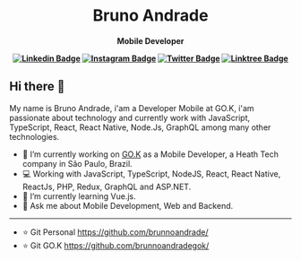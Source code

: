 <p>
  <h1 align="center">Bruno Andrade</h1>
  <h4 align="center">Mobile Developer</>
</p>


[![Linkedin Badge](https://img.shields.io/badge/-LinkedIn-blue?style=flat&logo=LinkedIn&logoColor=white)](https://www.linkedin.com/in/brunnoandrade/)
[![Instagram Badge](https://img.shields.io/badge/-Instagram-1ca0f1?style=flat&color=red&logo=Instagram&logoColor=white)](https://instagram.com/brunnoandrade/)
[![Twitter Badge](https://img.shields.io/badge/-Twitter-1ca0f1?style=flat&logo=Twitter&logoColor=white)](https://twitter.com/brunnoandrade/)
[![Linktree Badge](https://img.shields.io/badge/-Linktree-1ca0f1?style=flat&logo=Linktree&color=green&logoColor=white)](https://linktr.ee/brunnoandrade/)

## Hi there 👋

My name is Bruno Andrade, i'am a Developer Mobile at GO.K, i'am passionate about technology and currently work with JavaScript, TypeScript, React, React Native, Node.Js, GraphQL among many other technologies.


- 🔭 I’m currently working on [GO.K](https://gok.digital/) as a Mobile Developer, a Heath Tech company in São Paulo, Brazil.
- 💻 Working with JavaScript, TypeScript, NodeJS, React, React Native, ReactJs, PHP, Redux, GraphQL and ASP.NET.
- 🌱 I’m currently learning Vue.js.
- 💬 Ask me about Mobile Development, Web and Backend.

<!-- ⚙️ I also maintain and assist with some open source projects:
- [JS Essentials Functions](https://github.com/gok-dev/js-essentials-functions) - This lib has some of the most used functions in every project, be it web, mobile or backend.
- [React Native Template Gok Basic](https://github.com/gok-dev/react-native-template-gok-basic) - A simple template for React Native.
- [React Native Template Gok TypeScript](https://github.com/gok-dev/react-native-template-gok-typescript) - A simple template for React Native with TypeScript.
- [ESLint Config Gok](https://github.com/gok-dev/eslint-config-gok) - ESLint config plugin for projects to created at gok.
- [Popupui](https://github.com/RafaelAugustoS/react-native-popup-ui) - A simple and fully customizable React Native component that implements a popup ui.-->

---

- ⭐️ Git Personal https://github.com/brunnoandrade/
- ⭐️ Git GO.K https://github.com/brunnoandradegok/
